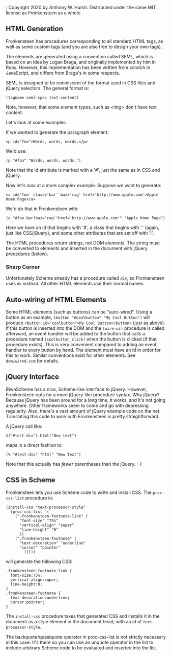 ; Copyright 2020 by Anthony W. Hursh. Distributed under the same MIT license as Fronkensteen as a whole.
## HTML Generation

Fronkensteen has procedures corresponding to all standard HTML tags, as well as some custom tags (and you are also free to design your own tags).

The elements are generated using a convention called SEML, which is based on an idea by Logan Braga, and originally implemented by him in Ruby. However, this implementation has been written from scratch in JavaScript, and differs from Braga's in some respects.

SEML is designed to be reminiscent of the format used in CSS files and jQuery selectors. The general format is:
```
(tagname seml-spec text-content)
```

Note, however, that some element types, such as &lt;img&gt; don't have text content.

Let's look at some examples.

If we wanted to generate the paragraph element:
```
<p id="foo">Words, words, words.</p>
```

We'd use:

```
(p "#foo" "Words, words, words.")

```

Note that the id attribute is marked with a '#', just the same as in CSS and jQuery.

Now let's look at a more complex example. Suppose we want to generate:

```
<a id='foo' class='bar' baz='rag' href='http://www.apple.com'>Apple Home Page</a>
```

We'd do that in Fronkensteen with:

```
(a "#foo.bar!baz='rag'!href='http://www.apple.com'" "Apple Home Page")
```

Here we have an id that begins with '#', a class that begins with '.' (again, just like CSS/jQuery), and some other attributes that are set off with '!'.

The HTML procedures return strings, not DOM elements. The string must be converted to elements and inserted in the document with jQuery procedures (below).

### **Sharp Corner**

Unfortunately Scheme already has a procedure called `div`, so Fronkensteen uses `dv` instead. All other HTML elements use their normal names.

## Auto-wiring of HTML Elements

Some HTML elements (such as buttons) can be "auto-wired". Using a button as an example, `(button "#coolbutton" "My Cool Button")` will produce `<button id="coolbutton">My Cool Button</button>` (just as above). If this button is inserted into the DOM and the `(wire-ui)` procedure is called afterward, an event handler will be added to the button that calls a procedure named `(coolbutton_click)` when the button is clicked (if that procedure exists). This is very convenient compared to adding an event handler to every button by hand. The element must have an id in order for this to work. Similar conventions exist for other elements. See `dom/wired.scm` for details.


## jQuery Interface

BiwaScheme has a nice, Scheme-like interface to jQuery. However, Fronkensteen opts for a more jQuery-like procedure syntax. Why jQuery? Because jQuery has been around for a long time, it works, and it's not going anywhere. Other frameworks seem to come and go with depressing regularity. Also, there's a vast amount of jQuery example code on the net. Translating this code to work with Fronkensteen is pretty straightforward.

A jQuery call like:

```
$("#test-div").html("New text")

```

maps in a direct fashion to:

```
(% "#test-div" "html" "New Text")
```

Note that this actually has *fewer* parentheses than the jQuery. :-)



## CSS in Scheme

Fronkensteen lets you use Scheme code to write and install CSS. The `proc-css-list` procedure in:

````
(install-css "text-processor-style"
  (proc-css-list `(
    (".fronkensteen-footnote-link" (
      "font-size" "75%"
      "vertical-align" "super"
      "line-height" "0"
      ))
    (".fronkensteen-footnote" (
      "text-decoration" "underline"
      "cursor" "pointer"
        )))))
````

will generate the following CSS:

```
.fronkensteen-footnote-link {
  font-size:75%;
  vertical-align:super;
  line-height:0;
}
.fronkensteen-footnote {
  text-decoration:underline;
  cursor:pointer;
}
```

The `install-css` procedure takes that generated CSS and installs it in the document as a style element in the document head, with an id of `text-processor-style`.

The backquote/quasiquote operator in proc-css-list is not strictly necessary in this case. It's there so you can use an unquote operator in the list to include arbitrary Scheme code to be evaluated and inserted into the list.
